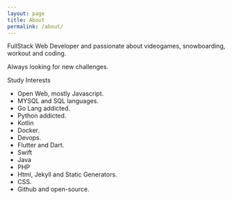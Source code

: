 ```yaml
---
layout: page
title: About
permalink: /about/
---
```


FullStack Web Developer and passionate about videogames, snowboarding, workout and coding.

Always looking for new challenges.

Study Interests
- Open Web, mostly Javascript.
- MYSQL and SQL languages.
- Go Lang addicted.
- Python addicted.
- Kotlin
- Docker.
- Devops.
- Flutter and Dart.
- Swift 
- Java
- PHP
- Html, Jekyll and Static Generators.
- CSS.
- Github and open-source.
